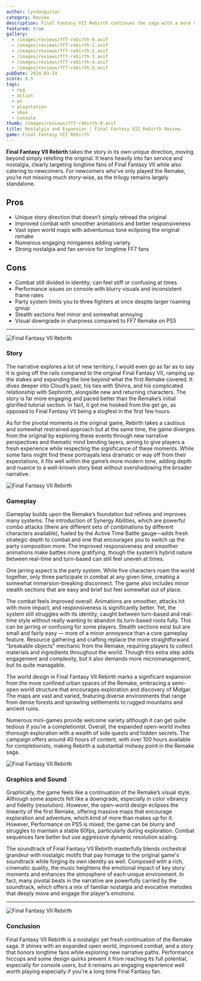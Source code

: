 ```yaml
---
author: lyndonguitar
category: Review
description: Final Fantasy VII Rebirth continues the saga with a more open world, refined combat, and a story leaning heavily on nostalgia and fan service, delivering a solid experience for longtime fans.
featured: true
gallery: 
  - /images/reviews/ff7-rebirth-0.avif
  - /images/reviews/ff7-rebirth-1.avif
  - /images/reviews/ff7-rebirth-2.avif
  - /images/reviews/ff7-rebirth-3.avif
  - /images/reviews/ff7-rebirth-4.avif
  - /images/reviews/ff7-rebirth-5.avif
pubDate: 2024-03-14
score: 8.5
tags:
  - rpg
  - action
  - pc
  - playstation
  - xbox
  - console
thumb: /images/reviews/ff7-rebirth-0.avif
title: Nostalgia and Expansion | Final Fantasy VII Rebirth Review
game: Final Fantasy VII Rebirth
---
```


**Final Fantasy VII Rebirth** takes the story in its own unique direction, moving beyond simply retelling the original. It leans heavily into fan service and nostalgia, clearly targeting longtime fans of Final Fantasy VII while also catering to newcomers. For newcomers who’ve only played the Remake, you’re not missing much story-wise, as the trilogy remains largely standalone.

## Pros
- Unique story direction that doesn’t simply retread the original  
- Improved combat with smoother animations and better responsiveness  
- Vast open world maps with adventurous tone eclipsing the original remake  
- Numerous engaging minigames adding variety  
- Strong nostalgia and fan service for longtime FF7 fans  

## Cons
- Combat still divided in identity; can feel stiff or confusing at times  
- Performance issues on console with blurry visuals and inconsistent frame rates  
- Party system limits you to three fighters at once despite larger roaming group  
- Stealth sections feel minor and somewhat annoying  
- Visual downgrade in sharpness compared to FF7 Remake on PS5  

---
<div class="flex flex-col md:flex-row-reverse items-center gap-6 mb-12 pb-6 border-b border-slate-700">
  <img
    src=/images/reviews/ff7-rebirth-1.avif
    alt="Final Fantasy VII Rebirth"
    class="w-full md:w-2/5 rounded shadow"
     />
<div>

### Story
The narrative explores a lot of new territory, I would even go as far as to say it is going off the rails compared to the original Final Fantasy VII, ramping up the stakes and expanding the lore beyond what the first Remake covered. It dives deeper into Cloud’s past, his ties with Shinra, and his complicated relationship with Sephiroth, alongside new and returning characters. The story is far more engaging and paced better than the Remake’s initial glorified tutorial section. In fact, it got me hooked from the get go, as opposed to Final Fantasy VII being a slogfest in the first few hours.
</div></div>

As for the pivotal moments in the original game, Rebirth takes a cautious and somewhat restrained approach but at the same time, the game diverges from the original by exploring these events through new narrative perspectives and thematic mind bending layers, aiming to give players a fresh experience while respecting the significance of these moments. While some fans might find these portrayals less dramatic or way off from their expectations, it fits well within the game’s more modern tone, adding depth and nuance to a well-known story beat without overshadowing the broader narrative.
<div class="flex flex-col md:flex-row items-center gap-6 mb-12 pb-6 border-b border-slate-700">
  <img
    src=/images/reviews/ff7-rebirth-2.avif
    alt="Final Fantasy VII Rebirth"
    class="w-full md:w-2/5 rounded shadow"
     />
<div>

### Gameplay
Gameplay builds upon the Remake’s foundation but refines and improves many systems. The introduction of Synergy Abilities, which are powerful combo attacks (there are different sets of combinations by different characters available), fueled by the Active Time Battle gauge—adds fresh strategic depth to combat and one that encourages you to switch up the party composition more. The improved responsiveness and smoother animations make battles more gratifying, though the system’s hybrid nature between real-time and turn-based can still feel uneven at times.

One jarring aspect is the party system. While five characters roam the world together, only three participate in combat at any given time, creating a somewhat immersion-breaking disconnect. The game also includes minor stealth sections that are easy and brief but feel somewhat out of place.
</div></div>
The combat feels improved overall. Animations are smoother, attacks hit with more impact, and responsiveness is significantly better. Yet, the system still struggles with its identity, caught between turn-based and real-time style without really wanting to abandon its turn-based roots fully. This can be jarring or confusing for some players. Stealth sections exist but are small and fairly easy — more of a minor annoyance than a core gameplay feature. Resource gathering and crafting replace the more straightforward “breakable objects” mechanic from the Remake, requiring players to collect materials and ingredients throughout the world. Though this extra step adds engagement and complexity, but it also demands more micromanagement, but its quite managable.

The world design in Final Fantasy VII Rebirth marks a significant expansion from the more confined urban spaces of the Remake, embracing a semi-open world structure that encourages exploration and discovery of Midgar. The maps are vast and varied, featuring diverse environments that range from dense forests and sprawling settlements to rugged mountains and ancient ruins. 

Numerous mini-games provide welcome variety although it can get quite tedious if you're a completionist. Overall, the expanded open-world invites thorough exploration with a wealth of side quests and hidden secrets. The campaign offers around 40 hours of content, with over 100 hours available for completionists, making Rebirth a substantial midway point in the Remake saga.

<div class="flex flex-col md:flex-row-reverse items-center gap-6 mb-12 pb-6 border-b border-slate-700">
  <img
    src=/images/reviews/ff7-rebirth-3.avif
    alt="Final Fantasy VII Rebirth"
    class="w-full md:w-2/5 rounded shadow"
     />
<div>

### Graphics and Sound
Graphically, the game feels like a continuation of the Remake’s visual style. Although some aspects felt like a downgrade, especially in color vibrancy and fidelity (resolution). However, the open-world design eclipses the linearity of the first Remake, offering massive maps that encourage exploration and adventure, which kind of more than makes up for it. However, Performance on PS5 is mixed; the game can be blurry and struggles to maintain a stable 60fps, particularly during exploration. Combat sequences fare better but use aggressive dynamic resolution scaling.
</div></div>
The soundtrack of Final Fantasy VII Rebirth masterfully blends orchestral grandeur with nostalgic motifs that pay homage to the original game's soundtrack while forging its own identity as well. Composed with a rich, cinematic quality, the music heightens the emotional impact of key story moments and enhances the atmosphere of each unique environment. In fact, many pivotal beats in the narrative are powerfully carried by the soundtrack, which offers a mix of familiar nostalgia and evocative melodies that deeply move and engage the player’s emotions.

---
<div class="flex flex-col md:flex-row-reverse items-center gap-6 mb-12 pb-6 border-b border-slate-700">
  <img
    src=/images/reviews/ff7-rebirth-4.avif
    alt="Final Fantasy VII Rebirth"
    class="w-full md:w-2/5 rounded shadow"
     />
     <div>

### Conclusion
Final Fantasy VII Rebirth is a nostalgic yet fresh continuation of the Remake saga. It shines with an expanded open world, improved combat, and a story that honors longtime fans while exploring new narrative paths. Performance hiccups and some design quirks prevent it from reaching its full potential, especially for console users, but it remains an engaging experience well worth playing especially if you're a long time Final Fantasy fan.
</div></div>
